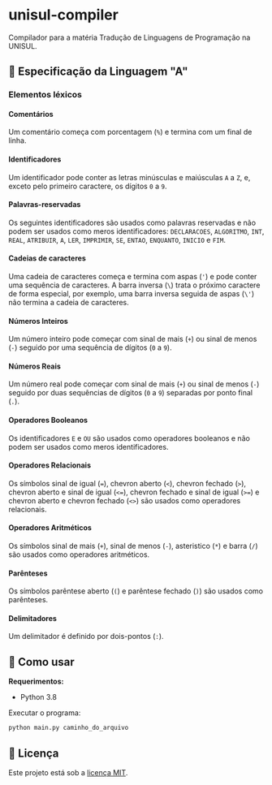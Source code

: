 # unisul-compiler

Compilador para a matéria Tradução de Linguagens de Programação na UNISUL.

## 📘 Especificação da Linguagem "A"

### Elementos léxicos

#### Comentários

Um comentário começa com porcentagem (`%`) e termina com um final de linha.

#### Identificadores

Um identificador pode conter as letras minúsculas e maiúsculas `A` a `Z`, e, exceto pelo primeiro caractere, os dígitos `0` a `9`.

#### Palavras-reservadas

Os seguintes identificadores são usados como palavras reservadas e não podem ser usados como meros identificadores: `DECLARACOES`, `ALGORITMO`, `INT`, `REAL`, `ATRIBUIR`, `A`, `LER`, `IMPRIMIR`, `SE`, `ENTAO`, `ENQUANTO`, `INICIO` e `FIM`.

#### Cadeias de caracteres

Uma cadeia de caracteres começa e termina com aspas (`'`) e pode conter uma sequência de caracteres. A barra inversa (`\`) trata o próximo caractere de forma especial, por exemplo, uma barra inversa seguida de aspas (`\'`) não termina a cadeia de caracteres.

#### Números Inteiros

Um número inteiro pode começar com sinal de mais (`+`) ou sinal de menos (`-`) seguido por uma sequência de dígitos (`0` a `9`).

#### Números Reais

Um número real pode começar com sinal de mais (`+`) ou sinal de menos (`-`) seguido por duas sequências de dígitos (`0` a `9`) separadas por ponto final (`.`).

#### Operadores Booleanos

Os identificadores `E` e `OU` são usados como operadores booleanos e não podem ser usados como meros identificadores.

#### Operadores Relacionais

Os símbolos sinal de igual (`=`), chevron aberto (`<`), chevron fechado (`>`), chevron aberto e sinal de igual (`<=`), chevron fechado e sinal de igual (`>=`) e chevron aberto e chevron fechado (`<>`) são usados como operadores relacionais.

#### Operadores Aritméticos

Os símbolos sinal de mais (`+`), sinal de menos (`-`), asteristico (`*`) e barra (`/`) são usados como operadores aritméticos.

#### Parênteses

Os símbolos parêntese aberto (`(`) e parêntese fechado (`)`) são usados como parênteses.

#### Delimitadores

Um delimitador é definido por dois-pontos (`:`).

## 🚀 Como usar

**Requerimentos:**

-   Python 3.8

Executar o programa:

```sh
python main.py caminho_do_arquivo
```

## 🔑 Licença

Este projeto está sob a [licença MIT](LICENSE.md).
